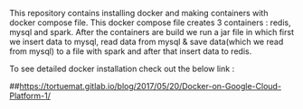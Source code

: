 This repository contains installing docker and making containers with docker compose file.
This docker compose file creates 3 containers : redis, mysql and spark.
After the containers are build we run a jar file in which first we insert data to mysql, read data from mysql
& save data(which we read from mysql) to a file with spark and after that insert data to redis.

To see detailed docker installation check out the below link : 

##https://tortuemat.gitlab.io/blog/2017/05/20/Docker-on-Google-Cloud-Platform-1/
